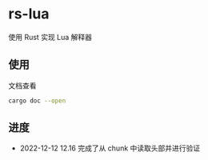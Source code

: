 # rs-lua
使用 Rust 实现 Lua 解释器


## 使用
文档查看
```bash
cargo doc --open
```


## 进度
+ 2022-12-12 12.16 完成了从 chunk 中读取头部并进行验证
